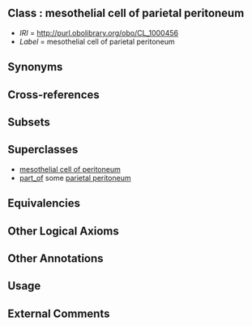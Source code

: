 
## Class : mesothelial cell of parietal peritoneum

 * *IRI* = http://purl.obolibrary.org/obo/CL_1000456
 * *Label* = mesothelial cell of parietal peritoneum

## Synonyms


## Cross-references


## Subsets


## Superclasses

 * [mesothelial cell of peritoneum](../../CL/90/CL_1000490.md)
 * [part_of](../../BFO/50/BFO_0000050.md) some [parietal peritoneum](../../UBERON/66/UBERON_0001366.md)

## Equivalencies


## Other Logical Axioms


## Other Annotations


## Usage


## External Comments

